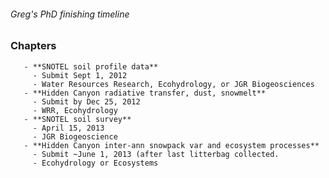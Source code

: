 ###### Greg's PhD finishing timeline

### Chapters

`   - **SNOTEL soil profile data**`\
`     - Submit Sept 1, 2012`\
`     - Water Resources Research, Ecohydrology, or JGR Biogeosciences`\
`   - **Hidden Canyon radiative transfer, dust, snowmelt**`\
`     - Submit by Dec 25, 2012`\
`     - WRR, Ecohydrology`\
`   - **SNOTEL soil survey**`\
`     - April 15, 2013`\
`     - JGR Biogeoscience`\
`   - **Hidden Canyon inter-ann snowpack var and ecosystem processes**`\
`     - Submit ~June 1, 2013 (after last litterbag collected.`\
`     - Ecohydrology or Ecosystems`
